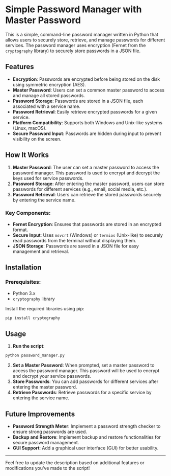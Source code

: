# Simple Password Manager with Master Password

This is a simple, command-line password manager written in Python that allows users to securely store, retrieve, and manage passwords for different services. The password manager uses encryption (Fernet from the `cryptography` library) to securely store passwords in a JSON file.

## Features
- **Encryption**: Passwords are encrypted before being stored on the disk using symmetric encryption (AES).
- **Master Password**: Users can set a common master password to access and manage all stored passwords.
- **Password Storage**: Passwords are stored in a JSON file, each associated with a service name.
- **Password Retrieval**: Easily retrieve encrypted passwords for a given service.
- **Platform Compatibility**: Supports both Windows and Unix-like systems (Linux, macOS).
- **Secure Password Input**: Passwords are hidden during input to prevent visibility on the screen.

## How It Works
1. **Master Password**: The user can set a master password to access the password manager. This password is used to encrypt and decrypt the keys used for service passwords.
2. **Password Storage**: After entering the master password, users can store passwords for different services (e.g., email, social media, etc.).
3. **Password Retrieval**: Users can retrieve the stored passwords securely by entering the service name.

### Key Components:
- **Fernet Encryption**: Ensures that passwords are stored in an encrypted format.
- **Secure Input**: Uses `msvcrt` (Windows) or `termios` (Unix-like) to securely read passwords from the terminal without displaying them.
- **JSON Storage**: Passwords are saved in a JSON file for easy management and retrieval.

## Installation

### Prerequisites:
- Python 3.x
- `cryptography` library

Install the required libraries using pip:

```bash
pip install cryptography
```

## Usage

1. **Run the script**:

```bash
python password_manager.py
```

2. **Set a Master Password**: When prompted, set a master password to access the password manager. This password will be used to encrypt and decrypt your service passwords.
3. **Store Passwords**: You can add passwords for different services after entering the master password.
4. **Retrieve Passwords**: Retrieve passwords for a specific service by entering the service name.

## Future Improvements
- **Password Strength Meter**: Implement a password strength checker to ensure strong passwords are used.
- **Backup and Restore**: Implement backup and restore functionalities for secure password management.
- **GUI Support**: Add a graphical user interface (GUI) for better usability.

---

Feel free to update the description based on additional features or modifications you've made to the script!
